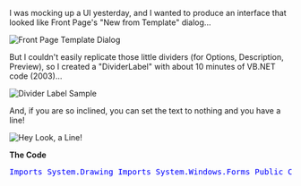 I was mocking up a UI yesterday, and I wanted to produce an interface that looked like Front Page's "New from Template" dialog...

<img title="Front Page Template Dialog" src="http://www.duncanmackenzie.net/images/FrontPageTemplates.png" border="0" />

But I couldn't easily replicate those little dividers (for Options, Description, Preview), so I created a "DividerLabel" with about 10 minutes of VB.NET code (2003)... 

<img title="Divider Label Sample" src="http://www.duncanmackenzie.net/images/DividerLabelSample.png" border="0" />

And, if you are so inclined, you can set the text to nothing and you have a line!

<img title="Hey Look, a Line!" src="http://www.duncanmackenzie.net/images/HeyLookYouCanMakeALine.png" border="0" />

**The Code**

<pre><font color="blue" family="Microsoft Sans Serif">Imports System.Drawing <font color="blue" family="Microsoft Sans Serif">Imports System.Windows.Forms <font color="blue" family="Microsoft Sans Serif">Public <font color="blue" family="Microsoft Sans Serif">Class DividerLabel <font color="blue" family="Microsoft Sans Serif">Inherits System.Windows.Forms.Label <font color="blue" family="Microsoft Sans Serif">Dim m_spacing <font color="blue" family="Microsoft Sans Serif">As <font color="blue" family="Microsoft Sans Serif">Integer <font color="blue" family="Microsoft Sans Serif">Dim m_borderStyle <font color="blue" family="Microsoft Sans Serif">As Border3DStyle = Border3DStyle.Etched &lt;System.ComponentModel.Category(<font color="red" family="Microsoft Sans Serif">"Appearance")&gt; _ <font color="blue" family="Microsoft Sans Serif">Public <font color="blue" family="Microsoft Sans Serif">Property LineStyle() <font color="blue" family="Microsoft Sans Serif">As Border3DStyle <font color="blue" family="Microsoft Sans Serif">Get <font color="blue" family="Microsoft Sans Serif">Return m_borderStyle <font color="blue" family="Microsoft Sans Serif">End <font color="blue" family="Microsoft Sans Serif">Get <font color="blue" family="Microsoft Sans Serif">Set(<font color="blue" family="Microsoft Sans Serif">ByVal Value <font color="blue" family="Microsoft Sans Serif">As Border3DStyle) <font color="blue" family="Microsoft Sans Serif">If Value &lt;&gt; m_borderStyle <font color="blue" family="Microsoft Sans Serif">Then m_borderStyle = Value <font color="blue" family="Microsoft Sans Serif">Me.Invalidate() <font color="blue" family="Microsoft Sans Serif">End <font color="blue" family="Microsoft Sans Serif">If <font color="blue" family="Microsoft Sans Serif">End <font color="blue" family="Microsoft Sans Serif">Set <font color="blue" family="Microsoft Sans Serif">End <font color="blue" family="Microsoft Sans Serif">Property &lt;System.ComponentModel.Category(<font color="red" family="Microsoft Sans Serif">"Appearance")&gt; _ <font color="blue" family="Microsoft Sans Serif">Public <font color="blue" family="Microsoft Sans Serif">Property Spacing() <font color="blue" family="Microsoft Sans Serif">As <font color="blue" family="Microsoft Sans Serif">Integer <font color="blue" family="Microsoft Sans Serif">Get <font color="blue" family="Microsoft Sans Serif">Return m_spacing <font color="blue" family="Microsoft Sans Serif">End <font color="blue" family="Microsoft Sans Serif">Get <font color="blue" family="Microsoft Sans Serif">Set(<font color="blue" family="Microsoft Sans Serif">ByVal Value <font color="blue" family="Microsoft Sans Serif">As <font color="blue" family="Microsoft Sans Serif">Integer) <font color="blue" family="Microsoft Sans Serif">If Value &lt;&gt; m_spacing <font color="blue" family="Microsoft Sans Serif">Then m_spacing = Value <font color="blue" family="Microsoft Sans Serif">Me.Invalidate() <font color="blue" family="Microsoft Sans Serif">End <font color="blue" family="Microsoft Sans Serif">If <font color="blue" family="Microsoft Sans Serif">End <font color="blue" family="Microsoft Sans Serif">Set <font color="blue" family="Microsoft Sans Serif">End <font color="blue" family="Microsoft Sans Serif">Property <font color="blue" family="Microsoft Sans Serif">Protected <font color="blue" family="Microsoft Sans Serif">Overrides <font color="blue" family="Microsoft Sans Serif">Sub OnPaint(<font color="blue" family="Microsoft Sans Serif">ByVal e <font color="blue" family="Microsoft Sans Serif">As PaintEventArgs) <font color="blue" family="Microsoft Sans Serif">Dim g <font color="blue" family="Microsoft Sans Serif">As Graphics = e.Graphics <font color="blue" family="Microsoft Sans Serif">Dim f <font color="blue" family="Microsoft Sans Serif">As Font = <font color="blue" family="Microsoft Sans Serif">Me.Font <font color="blue" family="Microsoft Sans Serif">Dim b <font color="blue" family="Microsoft Sans Serif">As Brush = <font color="blue" family="Microsoft Sans Serif">New SolidBrush(<font color="blue" family="Microsoft Sans Serif">Me.ForeColor) <font color="blue" family="Microsoft Sans Serif">Dim sf <font color="blue" family="Microsoft Sans Serif">As StringFormat = StringFormat.GenericTypographic <font color="blue" family="Microsoft Sans Serif">Dim labelBounds <font color="blue" family="Microsoft Sans Serif">As <font color="blue" family="Microsoft Sans Serif">New RectangleF(0, 0, <font color="blue" family="Microsoft Sans Serif">Me.Width, <font color="blue" family="Microsoft Sans Serif">Me.Height) <font color="blue" family="Microsoft Sans Serif">Dim textSize <font color="blue" family="Microsoft Sans Serif">As SizeF = g.MeasureString(<font color="blue" family="Microsoft Sans Serif">Me.Text, f, <font color="blue" family="Microsoft Sans Serif">Me.Width) g.DrawString(<font color="blue" family="Microsoft Sans Serif">Me.Text, f, b, 0, 0, sf) <font color="blue" family="Microsoft Sans Serif">If textSize.Width + Spacing &lt; <font color="blue" family="Microsoft Sans Serif">Me.Width <font color="blue" family="Microsoft Sans Serif">Then <font color="blue" family="Microsoft Sans Serif">Dim startingPoint <font color="blue" family="Microsoft Sans Serif">As Point startingPoint.X = textSize.Width + Spacing startingPoint.Y = textSize.Height \ 2 ControlPaint.DrawBorder3D(g, startingPoint.X, _ startingPoint.Y, _ <font color="blue" family="Microsoft Sans Serif">Me.Width - startingPoint.X, _ 5, m_borderStyle, Border3DSide.Top) <font color="blue" family="Microsoft Sans Serif">End <font color="blue" family="Microsoft Sans Serif">If <font color="blue" family="Microsoft Sans Serif">End <font color="blue" family="Microsoft Sans Serif">Sub <font color="blue" family="Microsoft Sans Serif">Public <font color="blue" family="Microsoft Sans Serif">Sub <font color="blue" family="Microsoft Sans Serif">New() <font color="blue" family="Microsoft Sans Serif">Me.SetStyle(ControlStyles.DoubleBuffer, <font color="blue" family="Microsoft Sans Serif">True) <font color="blue" family="Microsoft Sans Serif">Me.SetStyle(ControlStyles.AllPaintingInWmPaint, <font color="blue" family="Microsoft Sans Serif">True) <font color="blue" family="Microsoft Sans Serif">Me.SetStyle(ControlStyles.ResizeRedraw, <font color="blue" family="Microsoft Sans Serif">True) <font color="blue" family="Microsoft Sans Serif">End <font color="blue" family="Microsoft Sans Serif">Sub <font color="blue" family="Microsoft Sans Serif">End <font color="blue" family="Microsoft Sans Serif">Class </pre>
